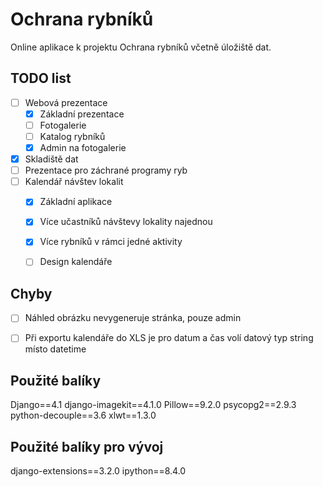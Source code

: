 # Ochrana rybníků

Online aplikace k projektu Ochrana rybníků včetně úložiště dat.

## TODO list
- [ ] Webová prezentace
    - [x] Základní prezentace
    - [ ] Fotogalerie
    - [ ] Katalog rybníků
    - [x] Admin na fotogalerie
- [x] Skladiště dat
- [ ] Prezentace pro záchrané programy ryb
- [ ] Kalendář návštev lokalit
    - [x] Základní aplikace
    - [x] Více učastníků návštevy lokality najednou
    - [x] Více rybníků v rámci jedné aktivity
    - [ ] Design kalendáře


## Chyby
- [ ] Náhled obrázku nevygeneruje stránka, pouze admin
- [ ] Při exportu kalendáře do XLS je pro datum a čas volí datový typ string místo datetime


## Použité balíky
Django==4.1
django-imagekit==4.1.0
Pillow==9.2.0
psycopg2==2.9.3
python-decouple==3.6
xlwt==1.3.0

## Použité balíky pro vývoj
django-extensions==3.2.0
ipython==8.4.0
